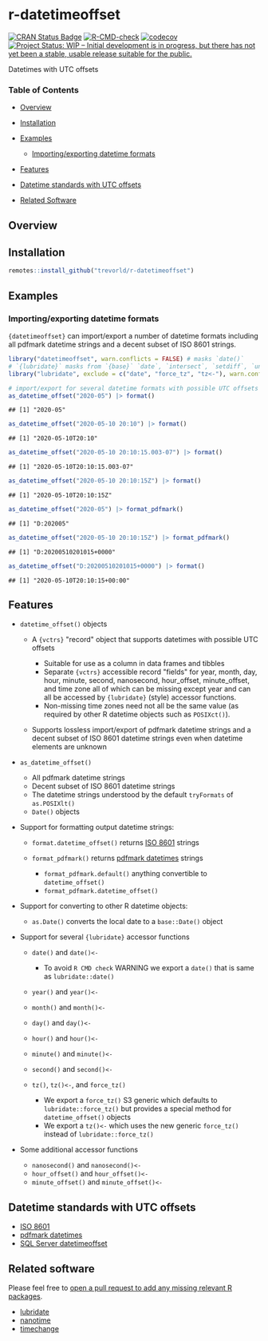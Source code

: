# r-datetimeoffset

[![CRAN Status Badge](https://www.r-pkg.org/badges/version/datetimeoffset)](https://cran.r-project.org/package=datetimeoffset)
[![R-CMD-check](https://github.com/trevorld/r-datetimeoffset/workflows/R-CMD-check/badge.svg)](https://github.com/trevorld/r-datetimeoffset/actions)
[![codecov](https://codecov.io/github/trevorld/r-datetimeoffset/branch/main/graph/badge.svg)](https://codecov.io/github/trevorld/r-datetimeoffset)
[![Project Status: WIP – Initial development is in progress, but there has not yet been a stable, usable release suitable for the public.](https://www.repostatus.org/badges/latest/wip.svg)](https://www.repostatus.org/#wip)

Datetimes with UTC offsets

### Table of Contents

* [Overview](#overview)
* [Installation](#installation)
* [Examples](#examples)

  + [Importing/exporting datetime formats](#formats)

* [Features](#features)
* [Datetime standards with UTC offsets](#standards)
* [Related Software](#similar)

## <a name="overview">Overview</a>

## <a name="installation">Installation</a>


```r
remotes::install_github("trevorld/r-datetimeoffset")
```

## <a name="examples">Examples</a>

### <a name="formats">Importing/exporting datetime formats</a>

`{datetimeoffset}` can import/export a number of datetime formats including
all pdfmark datetime strings and a decent subset of ISO 8601 strings.


```r
library("datetimeoffset", warn.conflicts = FALSE) # masks `date()`
# `{lubridate}` masks from `{base}` `date`, `intersect`, `setdiff`, `union`
library("lubridate", exclude = c("date", "force_tz", "tz<-"), warn.conflicts = FALSE)

# import/export for several datetime formats with possible UTC offsets
as_datetime_offset("2020-05") |> format()
```

```
## [1] "2020-05"
```

```r
as_datetime_offset("2020-05-10 20:10") |> format()
```

```
## [1] "2020-05-10T20:10"
```

```r
as_datetime_offset("2020-05-10 20:10:15.003-07") |> format()
```

```
## [1] "2020-05-10T20:10:15.003-07"
```

```r
as_datetime_offset("2020-05-10 20:10:15Z") |> format()
```

```
## [1] "2020-05-10T20:10:15Z"
```

```r
as_datetime_offset("2020-05") |> format_pdfmark()
```

```
## [1] "D:202005"
```

```r
as_datetime_offset("2020-05-10 20:10:15Z") |> format_pdfmark()
```

```
## [1] "D:20200510201015+0000"
```

```r
as_datetime_offset("D:20200510201015+0000") |> format()
```

```
## [1] "2020-05-10T20:10:15+00:00"
```

## <a name="features">Features</a>

* `datetime_offset()` objects
 
  + A `{vctrs}` "record" object that supports datetimes with possible UTC offsets

    - Suitable for use as a column in data frames and tibbles
    - Separate `{vctrs}` accessible record "fields" for year, month, day, hour, 
      minute, second, nanosecond, hour\_offset, minute\_offset, and time zone all of which 
      can be missing except year and can all be accessed by `{lubridate}` (style) 
      accessor functions.  
    - Non-missing time zones need not all be the same value 
      (as required by other R datetime objects such as `POSIXct()`).

  + Supports lossless import/export of pdfmark datetime strings and a decent subset of 
    ISO 8601 datetime strings even when datetime elements are unknown

* `as_datetime_offset()`

  + All pdfmark datetime strings
  + Decent subset of ISO 8601 datetime strings
  + The datetime strings understood by the default `tryFormats` of `as.POSIXlt()`
  + `Date()` objects

* Support for formatting output datetime strings:

    + `format.datetime_offset()` returns [ISO 8601](https://en.wikipedia.org/wiki/ISO_8601#Combined_date_and_time_representations) strings
    + `format_pdfmark()` returns [pdfmark datetimes](https://opensource.adobe.com/dc-acrobat-sdk-docs/library/pdfmark/pdfmark_Basic.html#document-info-dictionary-docinfo) strings

      - `format_pdfmark.default()` anything convertible to `datetime_offset()`
      - `format_pdfmark.datetime_offset()`

* Support for converting to other R datetime objects:

  + `as.Date()` converts the local date to a `base::Date()` object

* Support for several `{lubridate}` accessor functions

  + `date()` and `date()<-`

    - To avoid `R CMD check` WARNING we export a `date()` that is same as `lubridate::date()`

  + `year()` and `year()<-`
  + `month()` and `month()<-`
  + `day()` and `day()<-`
  + `hour()` and `hour()<-`
  + `minute()` and `minute()<-`
  + `second()` and `second()<-`
  + `tz()`, `tz()<-`, and `force_tz()`

    - We export a `force_tz()` S3 generic which defaults to `lubridate::force_tz()`
      but provides a special method for `datetime_offset()` objects
    - We export a `tz()<-` which uses the new generic `force_tz()`
      instead of `lubridate::force_tz()`

* Some additional accessor functions

  + `nanosecond()` and `nanosecond()<-`
  + `hour_offset()` and `hour_offset()<-`
  + `minute_offset()` and `minute_offset()<-`

## <a name="standards">Datetime standards with UTC offsets</a>

* [ISO 8601](https://en.wikipedia.org/wiki/ISO_8601#Combined_date_and_time_representations)
* [pdfmark datetimes](https://opensource.adobe.com/dc-acrobat-sdk-docs/library/pdfmark/pdfmark_Basic.html#document-info-dictionary-docinfo)
* [SQL Server datetimeoffset](https://learn.microsoft.com/en-us/sql/t-sql/data-types/datetimeoffset-transact-sql?view=sql-server-ver16)

## <a name="similar">Related software</a>

Please feel free to [open a pull request to add any missing relevant R packages](https://github.com/trevorld/r-datetimeoffset/edit/main/README.Rmd).

* [lubridate](https://lubridate.tidyverse.org/index.html)
* [nanotime](https://eddelbuettel.github.io/nanotime)
* [timechange](https://github.com/vspinu/timechange/)
